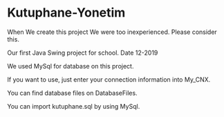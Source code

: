 # Kutuphane-Yonetim
When We create this project We were too inexperienced. Please consider this.

Our first Java Swing project for school. Date 12-2019

We used MySql for database on this project.

If you want to use, just enter your connection information into My_CNX.

You can find database files on DatabaseFiles.

You can import kutuphane.sql by using MySql.
